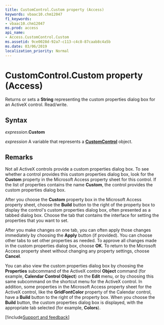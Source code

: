 ```yaml
---
title: CustomControl.Custom property (Access)
keywords: vbaac10.chm12047
f1_keywords:
- vbaac10.chm12047
ms.prod: access
api_name:
- Access.CustomControl.Custom
ms.assetid: 9ce0028d-92a7-c113-c4c8-87caab8c4a5b
ms.date: 03/06/2019
localization_priority: Normal
---
```



# CustomControl.Custom property (Access)

Returns or sets a **String** representing the custom properties dialog box for an ActiveX control. Read/write.


## Syntax

_expression_.**Custom**

_expression_ A variable that represents a **[CustomControl](Access.CustomControl.md)** object.


## Remarks

Not all ActiveX controls provide a custom properties dialog box. To see whether a control provides this custom properties dialog box, look for the **Custom** property in the Microsoft Access property sheet for this control. If the list of properties contains the name **Custom**, the control provides the custom properties dialog box.

After you choose the **Custom** property box in the Microsoft Access property sheet, choose the **Build** button to the right of the property box to display the control's custom properties dialog box, often presented as a tabbed dialog box. Choose the tab that contains the interface for setting the properties that you want to set.

After you make changes on one tab, you can often apply those changes immediately by choosing the **Apply** button (if provided). You can choose other tabs to set other properties as needed. To approve all changes made in the custom properties dialog box, choose **OK**. To return to the Microsoft Access property sheet without changing any property settings, choose **Cancel**.

You can also view the custom properties dialog box by choosing the **Properties** subcommand of the ActiveX control **Object** command (for example, **Calendar Control Object**) on the **Edit** menu, or by choosing this same subcommand on the shortcut menu for the ActiveX control. In addition, some properties in the Microsoft Access property sheet for the ActiveX control, like the **GridFontColor** property of the Calendar control, have a **Build** button to the right of the property box. When you choose the **Build** button, the custom properties dialog box is displayed, with the appropriate tab selected (for example, **Colors**).


[!include[Support and feedback](~/includes/feedback-boilerplate.md)]